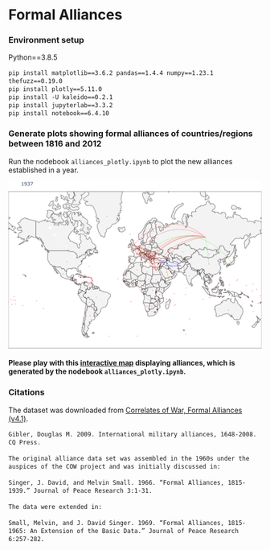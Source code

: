 # Formal Alliances

### Environment setup
Python==3.8.5
```
pip install matplotlib==3.6.2 pandas==1.4.4 numpy==1.23.1 thefuzz==0.19.0
pip install plotly==5.11.0
pip install -U kaleido==0.2.1
pip install jupyterlab==3.3.2
pip install notebook==6.4.10
```

### Generate plots showing formal alliances of countries/regions between 1816 and 2012
Run the nodebook `alliances_plotly.ipynb` to plot the new alliances established in a year. 

![alliance](./plotly/1937.png)


__Please play with this [interactive map](https://htmlpreview.github.io/?https://github.com/ECE-143-FA-2022/Alliance/blob/main/plotly/all_fig.html) displaying alliances, which is generated by the nodebook `alliances_plotly.ipynb`.__

### Citations
The dataset was downloaded from [Correlates of War, Formal Alliances (v4.1)](https://correlatesofwar.org/data-sets/formal-alliances/).

```
Gibler, Douglas M. 2009. International military alliances, 1648-2008. CQ Press.  

The original alliance data set was assembled in the 1960s under the auspices of the COW project and was initially discussed in:

Singer, J. David, and Melvin Small. 1966. “Formal Alliances, 1815-1939.” Journal of Peace Research 3:1-31.

The data were extended in:

Small, Melvin, and J. David Singer. 1969. “Formal Alliances, 1815-1965: An Extension of the Basic Data.” Journal of Peace Research 6:257-282.
```